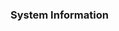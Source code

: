 <!DOCTYPE html>
<html lang="en">
<head>
  <title>Kiosk Escape 1.1</title>
  <meta charset="utf-8">
  <meta name="viewport" content="width=device-width, initial-scale=1">
  <link rel="stylesheet" href="https://maxcdn.bootstrapcdn.com/bootstrap/3.3.7/css/bootstrap.min.css">
  <script src="https://ajax.googleapis.com/ajax/libs/jquery/3.1.1/jquery.min.js"></script>
  <script src="https://maxcdn.bootstrapcdn.com/bootstrap/3.3.7/js/bootstrap.min.js"></script>
  <style type="text/css">
  .jumbotron {
  	background-image: url('background.jpg');
  	background-repeat: no-repeat;
  	background-position: top;
  	background-size: 100% 600px;
  	height: 600px;
  }
  </style>
</head>
<body>

<div class="jumbotron text-center">
  <!-- h1>Kiosk Escape Tool</h1>
  <p>v1.1</p -->
</div>

<div class="container">
  <div class="row">
    <div class="col-sm-4">
    <h3>System Information</h3>
      <div id="diagnostic"></div>
        <p><script>
        var txt = "";
        txt += "<p>Browser CodeName: " + navigator.appCodeName + "</p>";
        txt += "<p>Browser Name: " + navigator.appName + "</p>";
        txt += "<p>Browser Version: " + navigator.appVersion + "</p>";
        txt += "<p>Cookies Enabled: " + navigator.cookieEnabled + "</p>";
        txt += "<p>Browser Language: " + navigator.language + "</p>";
        txt += "<p>Browser Online: " + navigator.onLine + "</p>";
        txt += "<p>Platform: " + navigator.platform + "</p>";
        txt += "<p>User-agent header: " + navigator.userAgent + "</p>";

        document.getElementById("diagnostic").innerHTML = txt;

        </script></p>
      </div>
    <div class="col-sm-4">
      <h3>Internal Links</h3>
      <a href="File:/C:/windows">File:/C:/windows</a>><br>
      <a href="File:/C:\windows\">File:/C:\windows\</a><br>
      <a href="File:/C:\windows/">File:/C:\windows/</a><br>
      <a href="File:/C:/windows">File:/C:/windows</a><br>
      <a href="File://C:/windows">File://C:/windows</a><br>
      <a href="File://C:\windows/">File://C:\windows/</a><br> 
      <a href="file://C:\windows">file://C:\windows</a><br> 
      <a href="C:/windows">C:/windows</a><br>
      <a href="C:\windows\">C:\windows\</a><br> 
      <a href="C:\windows">C:\windows</a><br> 
      <a href="C:/windows/">C:/windows/</a><br> 
      <a href="C:/windows\">C:/windows\</a><br>
      <a href="%WINDIR%">%WINDIR%</a><br> 
      <a href="%TMP%">%TMP%</a><br> 
      <a href="%TEMP%">%TEMP%</a><br> 
      <a href="%SYSTEMDRIVE%">%SYSTEMDRIVE%</a><br>
      <a href="%SYSTEMROOT%">%SYSTEMROOT%</a><br>
      <a href="%APPDATA%">%APPDATA%</a><br> 
      <a href="%HOMEDRIVE%">%HOMEDRIVE%</a><br>  
      <a href="%HOMESHARE%">%HOMESHARE%</a><br>
      <a href="Callto://">Callto</a><br>
      <a href="Gopher://">Gopher</a><br>
      <a href="HCP://">HCP</a><br>
      <a href="Telnet://">Telnet</a><br>
      <a href="TN3270://">TN3270</a><br> 
      <a href="Rlogin://">Rlogin</a><br>
      <a href="LDAP://">LDAP</a><br> 
      <a href="News://">News</a><br>
      <a href="Mailto://">Mailto</a><br>
    </div>
    <div class="col-sm-4">
      <h3>Shortcuts</h3>
      <p>CTRL-B, CTRL-I (Favourites)</p><br>
      <p>CTRL-H (History)</p><br>
      <p>CTRL-L, CTL-0 (File/Open Dialog)</p><br> 
      <p>CTRL-P (Print Dialog)</p><br>
      <p>CTRL-S (Save As)</p><br>
      <input type="file">
      <br>

      <button onclick="printSpawn()">Spawn print dialogue</button>
      <script>
      function printSpawn() {
          window.print();
      }
      </script>
    </div>
  </div>
  <div class="row">
    <div class="col-sm-12">
    <h3>Plugins</h3>
    <p><table border="1">
         <tr>
            <th>Plug-in Name</th>
            <th>Filename</th>
            <th>Description</th>
         </tr>
         
         <script language="JavaScript" type="text/javascript">
            for (i=0; i<navigator.plugins.length; i++) {
               document.write("<tr><td>");
               document.write(navigator.plugins[i].name);
               document.write("</td><td>");
               document.write(navigator.plugins[i].filename);
               document.write("</td><td>");
               document.write(navigator.plugins[i].description);
               document.write("</td></tr>");
            }
         </script>
         
      </table></p>
  </div>
</div>
</body>
</html>
